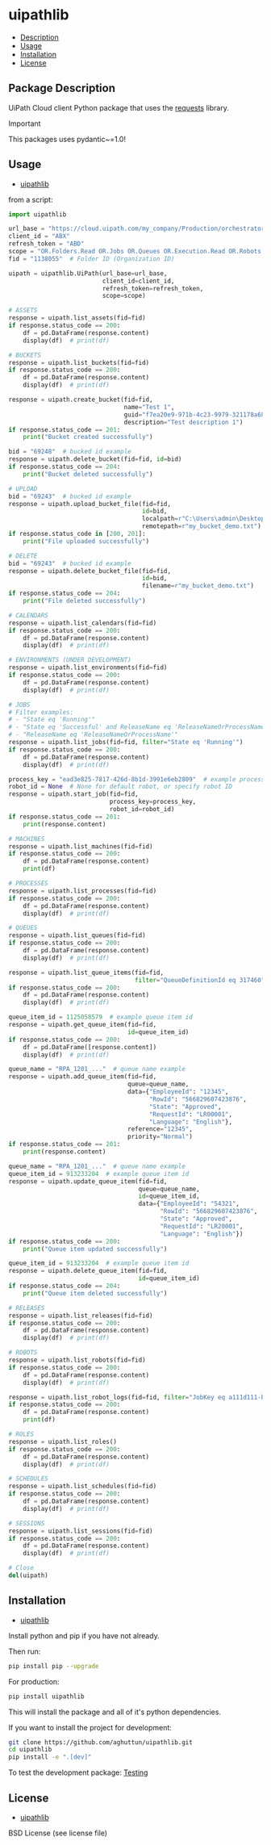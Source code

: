 # uipathlib

* [Description](#package-description)
* [Usage](#usage)
* [Installation](#installation)
* [License](#license)

## Package Description

UiPath Cloud client Python package that uses the [requests](https://pypi.org/project/requests/) library.

> [!IMPORTANT]
> This packages uses pydantic~=1.0!

## Usage

* [uipathlib](#uipathlib)

from a script:

```python
import uipathlib

url_base = "https://cloud.uipath.com/my_company/Production/orchestrator_/"
client_id = "ABX"
refresh_token = "ABD"
scope = "OR.Folders.Read OR.Jobs OR.Queues OR.Execution.Read OR.Robots.Read OR.Settings.Read"
fid = "1138055"  # Folder ID (Organization ID)

uipath = uipathlib.UiPath(url_base=url_base,
                          client_id=client_id,
                          refresh_token=refresh_token,
                          scope=scope)
```

```python
# ASSETS
response = uipath.list_assets(fid=fid)
if response.status_code == 200:
    df = pd.DataFrame(response.content)
    display(df)  # print(df)
```

```python
# BUCKETS
response = uipath.list_buckets(fid=fid)
if response.status_code == 200:
    df = pd.DataFrame(response.content)
    display(df)  # print(df)
```

```python
response = uipath.create_bucket(fid=fid,
                                name="Test 1",
                                guid="f7ea20e9-971b-4c23-9979-321178a68c46",
                                description="Test description 1")
if response.status_code == 201:
    print("Bucket created successfully")
```

```python
bid = "69248"  # bucked id example
response = uipath.delete_bucket(fid=fid, id=bid)
if response.status_code == 204:
    print("Bucket deleted successfully")
```

```python
# UPLOAD
bid = "69243"  # bucked id example
response = uipath.upload_bucket_file(fid=fid,
                                     id=bid,
                                     localpath=r"C:\Users\admin\Desktop\my_bucket_demo.txt",
                                     remotepath=r"my_bucket_demo.txt")
if response.status_code in [200, 201]:
    print("File uploaded successfully")
```

```python
# DELETE
bid = "69243"  # bucked id example
response = uipath.delete_bucket_file(fid=fid,
                                     id=bid, 
                                     filename=r"my_bucket_demo.txt")
if response.status_code == 204:
    print("File deleted successfully")
```

```python
# CALENDARS
response = uipath.list_calendars(fid=fid)
if response.status_code == 200:
    df = pd.DataFrame(response.content)
    display(df)  # print(df)
```

```python
# ENVIRONMENTS (UNDER DEVELOPMENT)
response = uipath.list_environments(fid=fid)
if response.status_code == 200:
    df = pd.DataFrame(response.content)
    display(df)  # print(df)
```

```python
# JOBS
# Filter examples:
# - "State eq 'Running'"
# - "State eq 'Successful' and ReleaseName eq 'ReleaseNameOrProcessName'"
# - "ReleaseName eq 'ReleaseNameOrProcessName'"
response = uipath.list_jobs(fid=fid, filter="State eq 'Running'")
if response.status_code == 200:
    df = pd.DataFrame(response.content)
    display(df)  # print(df)
```

```python
process_key = "ead3e825-7817-426d-8b1d-3991e6eb2809"  # example process key
robot_id = None  # None for default robot, or specify robot ID
response = uipath.start_job(fid=fid,
                            process_key=process_key,
                            robot_id=robot_id)
if response.status_code == 201:
    print(response.content)
```

```python
# MACHINES
response = uipath.list_machines(fid=fid)
if response.status_code == 200:
    df = pd.DataFrame(response.content)
    print(df)
```

```python
# PROCESSES
response = uipath.list_processes(fid=fid)
if response.status_code == 200:
    df = pd.DataFrame(response.content)
    display(df)  # print(df)
```

```python
# QUEUES
response = uipath.list_queues(fid=fid)
if response.status_code == 200:
    df = pd.DataFrame(response.content)
    display(df)  # print(df)
```

```python
response = uipath.list_queue_items(fid=fid, 
                                   filter="QueueDefinitionId eq 317460")
if response.status_code == 200:
    df = pd.DataFrame(response.content)
    display(df)  # print(df)
```

```python
queue_item_id = 1125058579  # example queue item id
response = uipath.get_queue_item(fid=fid,
                                 id=queue_item_id)
if response.status_code == 200:
    df = pd.DataFrame([response.content])
    display(df)  # print(df)
```

```python
queue_name = "RPA_1201_..."  # queue name example
response = uipath.add_queue_item(fid=fid,
                                 queue=queue_name,
                                 data={"EmployeeId": "12345",
                                       "RowId": "566829607423876",
                                       "State": "Approved",
                                       "RequestId": "LR00001",
                                       "Language": "English"},
                                 reference="12345",
                                 priority="Normal")
if response.status_code == 201:
    print(response.content)
```

```python
queue_name = "RPA_1201_..."  # queue name example
queue_item_id = 913233204  # example queue item id
response = uipath.update_queue_item(fid=fid,
                                    queue=queue_name,
                                    id=queue_item_id,
                                    data={"EmployeeId": "54321",
                                          "RowId": "566829607423876",
                                          "State": "Approved",
                                          "RequestId": "LR20001",
                                          "Language": "English"})
if response.status_code == 200:
    print("Queue item updated successfully")
```

```python
queue_item_id = 913233204  # example queue item id
response = uipath.delete_queue_item(fid=fid,
                                    id=queue_item_id)
if response.status_code == 204:
    print("Queue item deleted successfully")
```

```python
# RELEASES
response = uipath.list_releases(fid=fid)
if response.status_code == 200:
    df = pd.DataFrame(response.content)
    display(df)  # print(df)
```

```python
# ROBOTS
response = uipath.list_robots(fid=fid)
if response.status_code == 200:
    df = pd.DataFrame(response.content)
    display(df)  # print(df)
```

```python
response = uipath.list_robot_logs(fid=fid, filter="JobKey eq a111d111-b111-1f11-b11d-111adac1111d")
if response.status_code == 200:
    df = pd.DataFrame(response.content)
    print(df)
```

```python
# ROLES
response = uipath.list_roles()
if response.status_code == 200:
    df = pd.DataFrame(response.content)
    display(df)  # print(df)
```

```python
# SCHEDULES
response = uipath.list_schedules(fid=fid)
if response.status_code == 200:
    df = pd.DataFrame(response.content)
    display(df)  # print(df)
```

```python
# SESSIONS
response = uipath.list_sessions(fid=fid)
if response.status_code == 200:
    df = pd.DataFrame(response.content)
    display(df)  # print(df)
```

```python
# Close
del(uipath)
```

## Installation

* [uipathlib](#uipathlib)

Install python and pip if you have not already.

Then run:

```bash
pip install pip --upgrade
```

For production:

```bash
pip install uipathlib
```

This will install the package and all of it's python dependencies.

If you want to install the project for development:

```bash
git clone https://github.com/aghuttun/uipathlib.git
cd uipathlib
pip install -e ".[dev]"
```

To test the development package: [Testing](#testing)

## License

* [uipathlib](#uipathlib)

BSD License (see license file)
